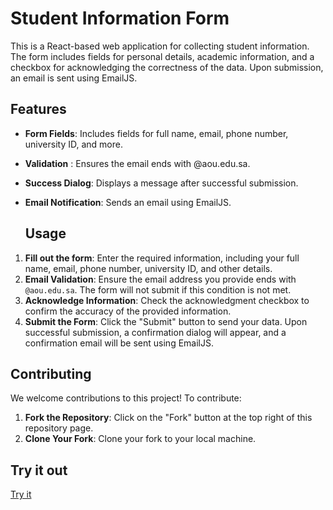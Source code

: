 # Student Information Form
This is a React-based web application for collecting student information. The form includes fields for personal details, academic information, and a checkbox for acknowledging the correctness of the data. Upon submission, an email is sent using EmailJS.

## Features
- **Form Fields**: Includes fields for full name, email, phone number, university ID, and more.
- **Validation** : Ensures the email ends with @aou.edu.sa.
- **Success Dialog**: Displays a message after successful submission.
- **Email Notification**: Sends an email using EmailJS.

  ## Usage

1. **Fill out the form**: Enter the required information, including your full name, email, phone number, university ID, and other details.
2. **Email Validation**: Ensure the email address you provide ends with `@aou.edu.sa`. The form will not submit if this condition is not met.
3. **Acknowledge Information**: Check the acknowledgment checkbox to confirm the accuracy of the provided information.
4. **Submit the Form**: Click the "Submit" button to send your data. Upon successful submission, a confirmation dialog will appear, and a confirmation email will be sent using EmailJS.

## Contributing

We welcome contributions to this project! To contribute:
1. **Fork the Repository**: Click on the "Fork" button at the top right of this repository page.
2. **Clone Your Fork**: Clone your fork to your local machine.

## Try it out
[Try it](https://aou-registration-page.netlify.app/) 




